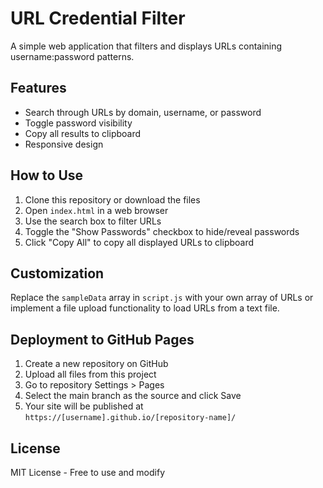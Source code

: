 # URL Credential Filter

A simple web application that filters and displays URLs containing username:password patterns.

## Features

- Search through URLs by domain, username, or password
- Toggle password visibility
- Copy all results to clipboard
- Responsive design

## How to Use

1. Clone this repository or download the files
2. Open `index.html` in a web browser
3. Use the search box to filter URLs
4. Toggle the "Show Passwords" checkbox to hide/reveal passwords
5. Click "Copy All" to copy all displayed URLs to clipboard

## Customization

Replace the `sampleData` array in `script.js` with your own array of URLs or implement a file upload functionality to load URLs from a text file.

## Deployment to GitHub Pages

1. Create a new repository on GitHub
2. Upload all files from this project
3. Go to repository Settings > Pages
4. Select the main branch as the source and click Save
5. Your site will be published at `https://[username].github.io/[repository-name]/`

## License

MIT License - Free to use and modify
